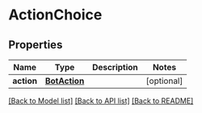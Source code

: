 # ActionChoice

## Properties
Name | Type | Description | Notes
------------ | ------------- | ------------- | -------------
**action** | [**BotAction**](BotAction.md) |  | [optional] 

[[Back to Model list]](../README.md#documentation-for-models) [[Back to API list]](../README.md#documentation-for-api-endpoints) [[Back to README]](../README.md)

